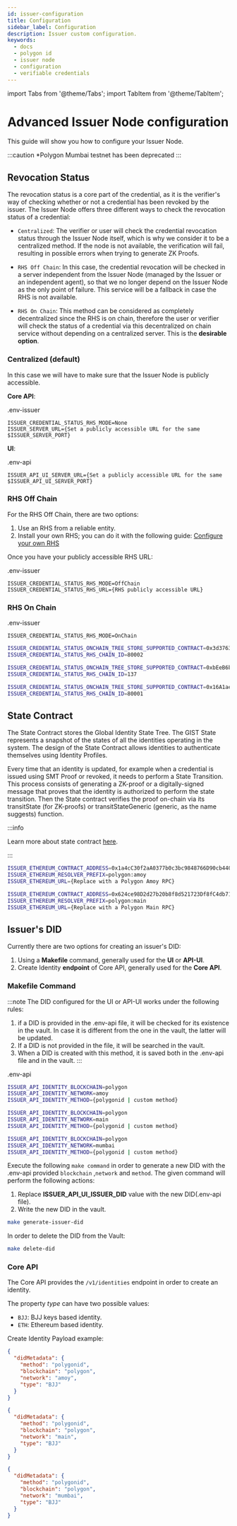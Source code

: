 ```yaml
---
id: issuer-configuration
title: Configuration
sidebar_label: Configuration
description: Issuer custom configuration.
keywords:
  - docs
  - polygon id
  - issuer node
  - configuration
  - verifiable credentials
---
```


import Tabs from '@theme/Tabs';
import TabItem from '@theme/TabItem';

# Advanced Issuer Node configuration

This guide will show you how to configure your Issuer Node.

:::caution
\*Polygon Mumbai testnet has been deprecated
:::

## Revocation Status

The revocation status is a core part of the credential, as it is the verifier's way of checking whether or not a credential has been revoked by the issuer. The Issuer Node offers three different ways to check the revocation status of a credential:

- `Centralized`: The verifier or user will check the credential revocation status through the Issuer Node itself, which is why we consider it to be a centralized method. If the node is not available, the verification will fail, resulting in possible errors when trying to generate ZK Proofs.

- `RHS Off Chain`: In this case, the credential revocation will be checked in a server independent from the Issuer Node (managed by the Issuer or an independent agent), so that we no longer depend on the Issuer Node as the only point of failure. This service will be a fallback in case the RHS is not available.

- `RHS On Chain`: This method can be considered as completely decentralized since the RHS is on chain, therefore the user or verifier will check the status of a credential via this decentralized on chain service without depending on a centralized server. This is the **desirable option**.

### Centralized (default)

In this case we will have to make sure that the Issuer Node is publicly accessible.

**Core API**:

.env-issuer

```
ISSUER_CREDENTIAL_STATUS_RHS_MODE=None
ISSUER_SERVER_URL={Set a publicly accessible URL for the same $ISSUER_SERVER_PORT}

```

**UI**:

.env-api

```
ISSUER_API_UI_SERVER_URL={Set a publicly accessible URL for the same $ISSUER_API_UI_SERVER_PORT}

```

### RHS Off Chain

For the RHS Off Chain, there are two options:

1. Use an RHS from a reliable entity.
2. Install your own RHS; you can do it with the following guide: [Configure your own RHS](reverse-hash-service.md)

Once you have your publicly accessible RHS URL:

.env-issuer

```
ISSUER_CREDENTIAL_STATUS_RHS_MODE=OffChain
ISSUER_CREDENTIAL_STATUS_RHS_URL={RHS publicly accessible URL}
```

### RHS On Chain

.env-issuer

```
ISSUER_CREDENTIAL_STATUS_RHS_MODE=OnChain
```

<Tabs>
<TabItem value="Polygon Amoy">

```bash
ISSUER_CREDENTIAL_STATUS_ONCHAIN_TREE_STORE_SUPPORTED_CONTRACT=0x3d3763eC0a50CE1AdF83d0b5D99FBE0e3fEB43fb
ISSUER_CREDENTIAL_STATUS_RHS_CHAIN_ID=80002
```

</TabItem>

<TabItem value="Polygon Main">

```bash
ISSUER_CREDENTIAL_STATUS_ONCHAIN_TREE_STORE_SUPPORTED_CONTRACT=0xbEeB6bB53504E8C872023451fd0D23BeF01d320B
ISSUER_CREDENTIAL_STATUS_RHS_CHAIN_ID=137
```

</TabItem>

<TabItem value="Polygon Mumbai*">

```bash
ISSUER_CREDENTIAL_STATUS_ONCHAIN_TREE_STORE_SUPPORTED_CONTRACT=0x16A1ae4c460C0a42f0a87e69c526c61599B28BC9
ISSUER_CREDENTIAL_STATUS_RHS_CHAIN_ID=80001
```

</TabItem>
</Tabs>

## State Contract

The State Contract stores the Global Identity State Tree. The GIST State represents a snapshot of the states of all the identities operating in the system. The design of the State Contract allows identities to authenticate themselves using Identity Profiles.

Every time that an identity is updated, for example when a credential is issued using SMT Proof or revoked, it needs to perform a State Transition. This process consists of generating a ZK-proof or a digitally-signed message that proves that the identity is authorized to perform the state transition. Then the State contract verifies the proof on-chain via its transitState (for ZK-proofs) or transitStateGeneric (generic, as the name suggests) function.

:::info

Learn more about state contract [here](https://docs.iden3.io/contracts/state/).

:::

<Tabs>
<TabItem value="Polygon Amoy">

```bash
ISSUER_ETHEREUM_CONTRACT_ADDRESS=0x1a4cC30f2aA0377b0c3bc9848766D90cb4404124
ISSUER_ETHEREUM_RESOLVER_PREFIX=polygon:amoy
ISSUER_ETHEREUM_URL={Replace with a Polygon Amoy RPC}
```

</TabItem>

<TabItem value="Polygon Main">

```bash
ISSUER_ETHEREUM_CONTRACT_ADDRESS=0x624ce98D2d27b20b8f8d521723Df8fC4db71D79D
ISSUER_ETHEREUM_RESOLVER_PREFIX=polygon:main
ISSUER_ETHEREUM_URL={Replace with a Polygon Main RPC}
```

</TabItem>
</Tabs>

## Issuer's DID

Currently there are two options for creating an issuer's DID:

1. Using a **Makefile** command, generally used for the **UI** or **API-UI**.
2. Create Identity **endpoint** of Core API, generally used for the **Core API**.

### Makefile Command

:::note
The DID configured for the UI or API-UI works under the following rules:

1. if a DID is provided in the .env-api file, it will be checked for its existence in the vault. In case it is different from the one in the vault, the latter will be updated.
2. If a DID is not provided in the file, it will be searched in the vault.
3. When a DID is created with this method, it is saved both in the .env-api file and in the vault.
   :::

.env-api

<Tabs>
<TabItem value="Polygon Amoy">

```bash
ISSUER_API_IDENTITY_BLOCKCHAIN=polygon
ISSUER_API_IDENTITY_NETWORK=amoy
ISSUER_API_IDENTITY_METHOD={polygonid | custom method}
```

</TabItem>

<TabItem value="Polygon Main">

```bash
ISSUER_API_IDENTITY_BLOCKCHAIN=polygon
ISSUER_API_IDENTITY_NETWORK=main
ISSUER_API_IDENTITY_METHOD={polygonid | custom method}
```

</TabItem>

<TabItem value="Polygon Mumbai*">

```bash
ISSUER_API_IDENTITY_BLOCKCHAIN=polygon
ISSUER_API_IDENTITY_NETWORK=mumbai
ISSUER_API_IDENTITY_METHOD={polygonid | custom method}
```

</TabItem>
</Tabs>

Execute the following `make command` in order to generate a new DID with the .env-api provided `blockchain` ,`network` and `method`.
The given command will perform the following actions:

1. Replace **ISSUER_API_UI_ISSUER_DID** value with the new DID(.env-api file).
2. Write the new DID in the vault.

```bash
make generate-issuer-did
```

In order to delete the DID from the Vault:

```bash
make delete-did
```

### Core API

The Core API provides the `/v1/identities` endpoint in order to create an identity.

The property _type_ can have two possible values:

- `BJJ`: BJJ keys based identity.
- `ETH`: Ethereum based identity.

Create Identity Payload example:
<Tabs>
<TabItem value="Polygon Amoy">

```json
{
  "didMetadata": {
    "method": "polygonid",
    "blockchain": "polygon",
    "network": "amoy",
    "type": "BJJ"
  }
}
```

</TabItem>

<TabItem value="Polygon Main">

```json
{
  "didMetadata": {
    "method": "polygonid",
    "blockchain": "polygon",
    "network": "main",
    "type": "BJJ"
  }
}
```

</TabItem>

<TabItem value="Polygon Mumbai*">

```json
{
  "didMetadata": {
    "method": "polygonid",
    "blockchain": "polygon",
    "network": "mumbai",
    "type": "BJJ"
  }
}
```

</TabItem>
</Tabs>
